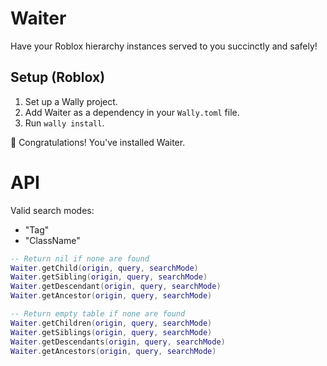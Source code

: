 # Waiter
Have your Roblox hierarchy instances served to you succinctly and safely!

## Setup (Roblox)
1. Set up a Wally project.
2. Add Waiter as a dependency in your `Wally.toml` file.
3. Run `wally install`.

🎉 Congratulations! You've installed Waiter.

# API
Valid search modes:
- "Tag"
- "ClassName"
```lua
-- Return nil if none are found
Waiter.getChild(origin, query, searchMode)
Waiter.getSibling(origin, query, searchMode)
Waiter.getDescendant(origin, query, searchMode)
Waiter.getAncestor(origin, query, searchMode)

-- Return empty table if none are found
Waiter.getChildren(origin, query, searchMode)
Waiter.getSiblings(origin, query, searchMode)
Waiter.getDescendants(origin, query, searchMode)
Waiter.getAncestors(origin, query, searchMode)
```
